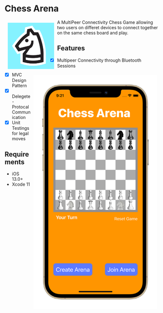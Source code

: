 # Chess Arena 

<img src="/logo.png" align="left" width="150" hspace="10" vspace="10">

A MultiPeer Connectivity Chess Game allowing two users on differet devices to connect together on the same chess board and play. 


<img src="/chessArena.png" align="right" width="400" hspace="10" vspace="10">

## Features

- [x] Multipeer Connectivity through Bluetooth Sessions
- [x] MVC Design Pattern
- [x] Delegete-Protocal Communication 
- [x] Unit Testings for legal moves

## Requirements

- iOS 13.0+
- Xcode 11
